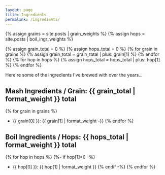 ```yaml
---
layout: page
title: Ingredients
permalink: /ingredients/
---
```

{% assign grains = site.posts | grain_weights %}
{% assign hops = site.posts | boil_ingr_weights %}

{% assign grain_total = 0 %}
{% assign hops_total = 0 %}
{% for grain in grains %}
	{% assign grain_total = grain_total | plus: grain[1] %}
{% endfor %}
{% for hop in hops %}
	{% assign hops_total = hops_total | plus: hop[1] %}
{% endfor %}

Here're some of the ingredients I've brewed with over the years...

## Mash Ingredients / Grain: {{ grain_total | format_weight }} total
{% for grain in grains %}
 - {{ grain[0] }}: {{ grain[1] | format_weight -}}
{% endfor %}

## Boil Ingredients / Hops: {{ hops_total | format_weight }} total
{% for hop in hops %}
{%- if hop[1]>0 -%}
 - {{ hop[0] }}: {{ hop[1] | format_weight }}
{% endif -%}
{% endfor %}
